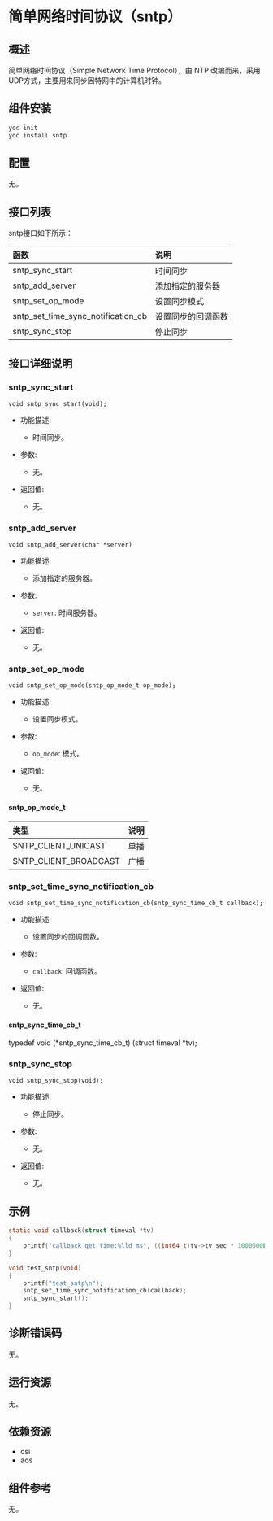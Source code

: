 # 简单网络时间协议（sntp）

## 概述

简单网络时间协议（Simple Network Time Protocol），由 NTP 改编而来，采用UDP方式，主要用来同步因特网中的计算机时钟。

## 组件安装

```bash
yoc init
yoc install sntp
```

## 配置
无。

## 接口列表

sntp接口如下所示：

| 函数 | 说明 |
| :--- | :--- |
| sntp_sync_start | 时间同步 |
| sntp_add_server | 添加指定的服务器 |
| sntp_set_op_mode | 设置同步模式 |
| sntp_set_time_sync_notification_cb | 设置同步的回调函数 |
| sntp_sync_stop | 停止同步 |

## 接口详细说明

### sntp_sync_start
`void sntp_sync_start(void);`

- 功能描述:
   - 时间同步。

- 参数:
   - 无。

- 返回值:
   - 无。

### sntp_add_server
`void sntp_add_server(char *server)`

- 功能描述:
   - 添加指定的服务器。

- 参数:
   - `server`: 时间服务器。

- 返回值:
   - 无。

### sntp_set_op_mode
`void sntp_set_op_mode(sntp_op_mode_t op_mode);`

- 功能描述:
   - 设置同步模式。

- 参数:
   - `op_mode`: 模式。

- 返回值:
   - 无。

#### sntp_op_mode_t
| 类型 | 说明 |
| :--- | :--- |
| SNTP_CLIENT_UNICAST | 单播 |
| SNTP_CLIENT_BROADCAST | 广播 |

### sntp_set_time_sync_notification_cb
`void sntp_set_time_sync_notification_cb(sntp_sync_time_cb_t callback);`

- 功能描述:
   - 设置同步的回调函数。

- 参数:
   - `callback`: 回调函数。

- 返回值:
   - 无。

#### sntp_sync_time_cb_t
typedef void (*sntp_sync_time_cb_t) (struct timeval *tv);

### sntp_sync_stop
`void sntp_sync_stop(void);`

- 功能描述:
   - 停止同步。

- 参数:
   - 无。

- 返回值:
   - 无。

## 示例

```C
static void callback(struct timeval *tv)
{
    printf("callback get time:%lld ms", ((int64_t)tv->tv_sec * 1000000L + (int64_t)tv->tv_usec) / 1000);
}
```

```C
void test_sntp(void)
{
    printf("test_sntp\n");
    sntp_set_time_sync_notification_cb(callback);
    sntp_sync_start();
}
```

## 诊断错误码
无。

## 运行资源
无。

## 依赖资源

  - csi
  - aos

## 组件参考
无。
